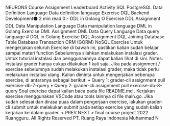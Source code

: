 
NEURONS Course Assignment Leaderboard Activity
SQL
PostgreSQL
Data Definition Language
Data definition language
Exercise DQL
Backend Development⚫ 2 min read
0:-
DDL in Golang O Exercise DDL
Assignment DDL
Data Manipulation Language Data manipulation language
DML in Golang
Exercise DML
Assignment DML
Data Query Language
Data query language #
DQL in Golang
Exercise DQL
Assignment DQL
Joining Database Table
Database Transaction
ORM (GORM)
NoSQL
Exercise
Untuk mengerjakan seluruh Exercise di bawah ini, pastikan kalian sudah belajar sampai materi function Sebelumnya silahkan melakukan instalasi grader. Untuk tutorial instalasi dan penggunaannya dapat kalian lihat di sini.
Notes: Instalasi grader hanya cukup dilakukan 1 kali saja. Jika pada assignment / exercise sebelumnya sudah melakukan instalasi grader, maka tidak perlu melakukan instalasi ulang.
Kalian diminta untuk mengerjakan beberapa exercise, di antaranya sebagai berikut:
• Query 1: grader-cli assignment pull exercise-db-7-query
• Query 2: grader-cli assignment pull exercise-db-8-query
Soal exercise dapat kalian baca pada file README.md . Kerjakan exercise menggunakan VSCode atau tools lainnya di file main.go.
Jika sudah selesai dan dirasa puas dalam pengerjaan exercise, lakukan grader-cli submit untuk melakukan submit pada setiap exercise yang sudah kalian kerjakan ke dalam grader.
< PREV
NEXT >
final course project
2022 Ruangguru. All Rights Reserved PT. Ruang Raya Indonesia
Muhammad N